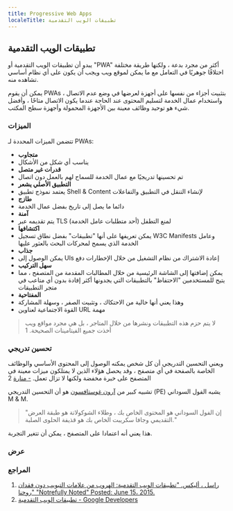 ```yaml
---
title: Progressive Web Apps
localeTitle: تطبيقات الويب التقدمية
---
```

## تطبيقات الويب التقدمية

يبدو أن تطبيقات الويب التقدمية أو "PWA" أكثر من مجرد بدعة ، ولكنها طريقة مختلفة اختلافًا جوهريًا في التعامل مع ما يمكن لموقع ويب ويجب أن يكون على أي نظام أساسي تشاهده منه.

يمكن أن يقوم PWAs بتثبيت أجزاء من نفسها على أجهزة لعرضها في وضع عدم الاتصال ، واستخدام عمال الخدمة لتسليم المحتوى عند الحاجة عندما يكون الاتصال متاحًا ، وأفضل شيء هو توحيد وظائف معينة بين الأجهزة المحمولة وأجهزة سطح المكتب.

### الميزات

تتضمن الميزات المحددة لـ PWAs:

*   **متجاوب**
*   يناسب أي شكل من الأشكال
*   **قدرات غير متصل**
*   تم تحسينها تدريجيًا مع عمال الخدمة للسماح لهم بالعمل دون اتصال
*   **التطبيق الأصلي يشعر**
*   يعتمد نموذج تطبيق Shell & Content لإنشاء التنقل في التطبيق والتفاعلات
*   **طازج**
*   دائما ما يصل إلى تاريخ بفضل عمال الخدمة
*   **آمنة**
*   يتم تقديمه عبر TLS (أحد متطلبات عامل الخدمة) لمنع التطفل
*   **اكتشافها**
*   يمكن تعريفها على أنها "تطبيقات" بفضل نطاق تسجيل W3C Manifests وعامل الخدمة الذي يسمح لمحركات البحث بالعثور عليها
*   **جذاب**
*   يمكن الوصول إلى UIs إعادة الاشتراك من نظام التشغيل من خلال الإخطارات دفع
*   **سهل التركيب**
*   يمكن إضافتها إلى الشاشة الرئيسية من خلال المطالبات المقدمة من المتصفح ، مما يتيح للمستخدمين "الاحتفاظ" بالتطبيقات التي يجدونها أكثر إفادة بدون أي متاعب في متجر التطبيقات
*   **المفتاحية**
*   وهذا يعني أنها خالية من الاحتكاك ، وتثبيت الصفر ، وسهلة المشاركة
*   القوة الاجتماعية لعناوين URL مهمة

> لا يتم حزم هذه التطبيقات ونشرها من خلال المتاجر ، بل هي مجرد مواقع ويب أخذت جميع الفيتامينات الصحيحة. 1

### تحسين تدريجي

ويعني التحسين التدريجي أن كل شخص يمكنه الوصول إلى المحتوى الأساسي والوظائف الخاصة بالصفحة في أي متصفح ، وقد يحصل هؤلاء الذين لا يمتلكون ميزات معينة في المتصفح على خبرة مخفضة ولكنها لا تزال تعمل. [\- منارة](https://medium.com/@addyosmani/progressive-web-apps-with-react-js-part-4-site-is-progressively-enhanced-b5ad7cf7a447) 2

تشبيه كبير من [آرون غوستافسون](http://alistapart.com/article/understandingprogressiveenhancement) هو أن التحسين التدريجي (PE) يشبه الفول السوداني M & M.

> "إن الفول السوداني هو المحتوى الخاص بك ، وطلاء الشوكولاتة هو طبقة العرض التقديمي وجافا سكريبت الخاص بك هو قذيفة الحلوى الصلبة."

هذا يعني أنه اعتمادا على المتصفح ، يمكن أن تتغير التجربة.

### عرض

### المراجع

1.  [راسل ، أليكس. "تطبيقات الويب التقدمية: الهروب من علامات التبويب دون فقدان روحنا" "Notrefully Noted" Posted: June 15، 2015.](https://infrequently.org/2015/06/progressive-apps-escaping-tabs-without-losing-our-soul/)
2.  [تطبيقات الويب التقدمية - Google Developers](https://developers.google.com/web/progressive-web-apps/)